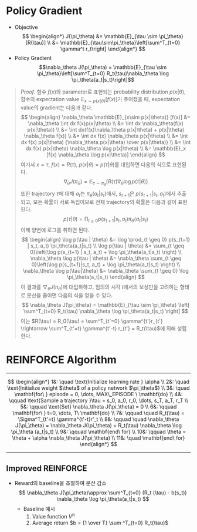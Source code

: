 # Policy Gradient
- Objective
$$
\begin{align*}
J(\pi_\theta) &= \mathbb{E}_{\tau \sim \pi_\theta}[R(\tau)] \\
&= \mathbb{E}_{\tau\sim\pi_\theta}\left[\sum^T_{t=0} \gamma^t r_t\right]
\end{align*}
$$
- Policy Gradient
$$\nabla_\theta J(\pi_\theta) = \mathbb{E}_{\tau \sim \pi_\theta}\left[\sum^T_{t=0} R_t(\tau)\nabla_\theta \log \pi_\theta(a_t|s_t)\right]$$

>	*Proof*.  함수 $f(x)$와 parameter로 표현되는 probability distribution $p(x|\theta)$, 함수의 expectation value $\mathbb{E}_{x \sim p(x|\theta)} [f(x)]$가 주어졌을 때, expectation value의 gradient는 다음과 같다.
>	$$
	\begin{align}
    \nabla_\theta \mathbb{E}_{x\sim p(x|\theta)} [f(x)]
	&= \nabla_\theta \int dx f(x)p(x|\theta) \\
	&= \int dx \nabla_\theta(f(x) p(x|\theta)) \\
	&= \int dx(f(x)\nabla_\theta p(x|\theta) + p(x|\theta) \nabla_\theta f(x)) \\
	&= \int dx f(x) \nabla_\theta p(x|\theta) \\
	&= \int dx f(x) p(x|\theta) {\nabla_\theta p(x|\theta) \over p(x|\theta)} \\
	&= \int dx f(x) p(x|\theta) \nabla_\theta \log p(x|\theta) \\
	&= \mathbb{E}_x [f(x) \nabla_\theta \log p(x|\theta)]
	\end{align}
$$
>	여기서 $x = \tau, \ f(x) = R(\tau), \ p(x|\theta) = p(\tau | \theta)$를 대입하면 다음의 식으로 표현된다.
>	$$
\nabla_\theta J(\pi_\theta) = \mathbb{E}_{\tau\sim\pi_\theta}[R(\tau)\nabla_\theta \log p(\tau|\theta)]
$$
>	또한 trajectory $\tau$에 대해 $a_t$는 $\pi_\theta(a_t|s_t)$에서, $s_{t+1}$은 $p(s_{t+1}|s_t,a_t)$에서 추출되고, 모든 확률이 서로 독립이므로 전체 trajectory의 확률은 다음과 같이 표현된다.
>	$$
	p(\tau | \theta) = \prod_{t \geq 0} p(s_{t+1} | s_t, a_t) \pi_\theta(a_t|s_t)
	$$
>	이제 양변에 로그를 취하면 된다.
>	$$
	\begin{align}
	\log p(\tau | \theta) &= \log \prod_{t \geq 0} p(s_{t+1} | s_t, a_t) \pi_\theta(a_t|s_t) \\
	\log p(\tau | \theta) &= \sum_{t \geq 0}\left(\log p(s_{t+1} | s_t, a_t) + \log \pi_\theta(a_t|s_t) \right) \\
	\nabla_\theta \log p(\tau | \theta) &= \nabla_\theta \sum_{t \geq 0}\left(\log p(s_{t+1}|s_t, a_t) + \log \pi_\theta(a_t|s_t) \right) \\
	\nabla_\theta \log p(\tau|\theta) &= \nabla_\theta \sum_{t \geq 0} \log \pi_\theta(a_t|s_t)
	\end{align}
	$$
>	이 결과를 $\nabla_\theta J(\pi_\theta)$에 대입하하고, 임의의 시각 $t$에서의 보상만을 고려하는 형태로 분산을 줄이면 다음의 식을 얻을 수 있다.
>	$$
	\nabla_\theta J(\pi_\theta) = \mathbb{E}_{\tau \sim \pi_\theta} \left[ \sum^T_{t=0} R_t(\tau) \nabla_\theta \log \pi_\theta(a_t|s_t) \right]
	$$
>	이는 $R(\tau) = R_0(\tau) = \sum^T_{t'=0} \gamma^{t'}r_{t'} \rightarrow \sum^T_{t'=t} \gamma^{t'-t} r_{t'} = R_t(\tau)$에 의해 성립한다.

# REINFORCE Algorithm
***
$$
\begin{align*}
1&: \quad \text{Initialize learning rate } \alpha \\
2&: \quad \text{Initialize weight $\theta$ of a policy network $\pi_\theta$} \\ 
3&: \quad \mathbf{for\ } episode = 0, \dots, MAX\_EPISODE \ \mathbf{do} \\
4&: \qquad \text{Sample a trajectory }\tau = s_0, a_0, r_0, \dots, s_T, a_T, r_T \\
5&: \qquad \text{Set} \nabla_\theta J(\pi_\theta) = 0 \\
6&: \qquad \mathbf{for\ } t=0, \dots, T\ \mathbf{do} \\
7&: \qquad \quad R_t(\tau) = \Sigma^T_{t'=t} \gamma^{t'-t}r'_t \\
8&: \qquad \quad \nabla_\theta J(\pi_\theta) = \nabla_\theta J(\pi_\theta) + R_t(\tau) \nabla_\theta \log \pi_\theta (a_t|s_t) \\
9&: \qquad \mathbf{end\ for} \\
10&: \qquad \theta = \theta + \alpha \nabla_\theta J(\pi_\theta) \\
11&: \quad \mathbf{end\ for}
\end{align*}
$$
***
## Improved REINFORCE
- Reward의 baseline을 조절하여 분산 감소
	$$
	\nabla_\theta J(\pi_\theta)\approx \sum^T_{t=0} (R_t (\tau) - b(s_t)) \nabla_\theta \log \pi_\theta(a_t|s_t)
	$$
	- Baseline 예시
		1. Value function $V^\pi$
		2. Average return $b = {1 \over T} \sum ^T_{t=0} R_t(\tau)$
